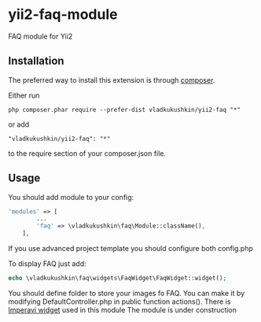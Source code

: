 # yii2-faq-module
FAQ module for Yii2

## Installation

The preferred way to install this extension is through [composer](http://getcomposer.org/download/).

Either run

```
php composer.phar require --prefer-dist vladkukushkin/yii2-faq "*"
```

or add

```
"vladkukushkin/yii2-faq": "*"
```

to the require section of your composer.json file.

## Usage

You should add module to your config:

```php
'modules' => [
        ...
        'faq' => \vladkukushkin\faq\Module::className(),
    ],
```
If you use advanced project template you should configure both config.php
 
To display FAQ just add:
```php
echo \vladkukushkin\faq\widgets\FaqWidget\FaqWidget::widget();
```

You should define folder to store your images fo FAQ. You can make it by modifying
DefaultController.php in public function actions().
There is [Imperavi widget](https://github.com/vova07/yii2-imperavi-widget)
used in this module
The module is under construction
